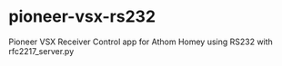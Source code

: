 # pioneer-vsx-rs232
Pioneer VSX Receiver Control app for Athom Homey using RS232 with rfc2217_server.py

